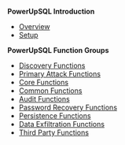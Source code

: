 **PowerUpSQL Introduction**

* [Overview](https://github.com/NetSPI/PowerUpSQL/wiki)
* [Setup](https://github.com/NetSPI/PowerUpSQL/wiki/Setting-Up-PowerUpSQL)

**PowerUpSQL Function Groups**

* [Discovery Functions](https://github.com/NetSPI/PowerUpSQL/wiki/Discovery-Functions)
* [Primary Attack Functions](https://github.com/NetSPI/PowerUpSQL/wiki/Primary-Attack-Functions)
* [Core Functions](https://github.com/NetSPI/PowerUpSQL/wiki/Core-Functions)
* [Common Functions](https://github.com/NetSPI/PowerUpSQL/wiki/Common-Functions)
* [Audit Functions](https://github.com/NetSPI/PowerUpSQL/wiki/Audit-Functions)
* [Password Recovery Functions](https://github.com/NetSPI/PowerUpSQL/wiki/Password-Recovery-Functions)
* [Persistence Functions](https://github.com/NetSPI/PowerUpSQL/wiki/Persistence-Functions)
* [Data Exfiltration Functions](https://github.com/NetSPI/PowerUpSQL/wiki/Data-Exfiltration-Functions)
* [Third Party Functions](https://github.com/NetSPI/PowerUpSQL/wiki/Third-Party-Functions)